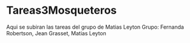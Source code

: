 # Tareas3Mosqueteros
Aqui se subiran las tareas del grupo de Matias Leyton
Grupo: Fernanda Robertson, Jean Grasset, Matias Leyton
